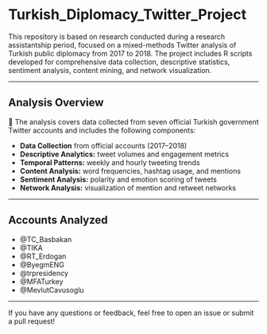# Turkish_Diplomacy_Twitter_Project

This repository is based on research conducted during a research assistantship period, focused on a mixed-methods Twitter analysis of Turkish public diplomacy from 2017 to 2018. The project includes R scripts developed for comprehensive data collection, descriptive statistics, sentiment analysis, content mining, and network visualization.

---

## Analysis Overview

💬 The analysis covers data collected from seven official Turkish government Twitter accounts and includes the following components: 

- **Data Collection** from official accounts (2017–2018)
- **Descriptive Analytics:** tweet volumes and engagement metrics
- **Temporal Patterns:** weekly and hourly tweeting trends
- **Content Analysis:** word frequencies, hashtag usage, and mentions
- **Sentiment Analysis:** polarity and emotion scoring of tweets
- **Network Analysis:** visualization of mention and retweet networks

---

## Accounts Analyzed

- @TC_Basbakan  
- @TIKA  
- @RT_Erdogan  
- @ByegmENG  
- @trpresidency  
- @MFATurkey  
- @MevlutCavusoglu  

---

If you have any questions or feedback, feel free to open an issue or submit a pull request!

